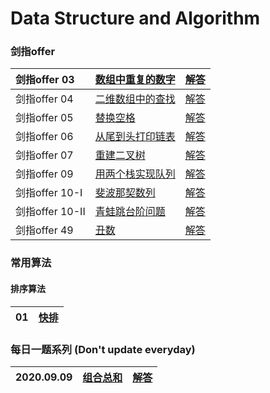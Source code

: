 # Data Structure and Algorithm

### 剑指offer

| 剑指offer 03    | [数组中重复的数字](/剑指offer/数组中重复的数字/Question.md) | [解答](/剑指offer/数组中重复的数字/Solution.md) |
|:-|:-|:-|
| 剑指offer 04    | [二维数组中的查找](/剑指offer/二维数组中的查找/Question.md) | [解答](/剑指offer/二维数组中的查找/Solution.md) |
| 剑指offer 05    | [替换空格](/剑指offer/替换空格/Question.md)                 | [解答](/剑指offer/替换空格/Solution.md)         |
| 剑指offer 06    | [从尾到头打印链表](/剑指offer/从尾到头打印链表/Question.md) | [解答](/剑指offer/从尾到头打印链表/Solution.md) |
| 剑指offer 07    | [重建二叉树](/剑指offer/重建二叉树/Question.md)             | [解答](/剑指offer/重建二叉树/Solution.md)       |
| 剑指offer 09    | [用两个栈实现队列](/剑指offer/用两个栈实现队列/Question.md) | [解答](/剑指offer/用两个栈实现队列/Solution.md) |
|剑指offer 10-I|[斐波那契数列](/剑指offer/斐波那契数列/Question.md)|[解答](/剑指offer/斐波那契数列/Solution.md)|
|剑指offer 10-II|[青蛙跳台阶问题](/剑指offer/青蛙跳台阶问题/Question.md)|[解答](/剑指offer/青蛙跳台阶问题/Solution.md)|
|剑指offer 49|[丑数](/剑指offer/丑数/Question.md)|[解答](/剑指offer/丑数/Solution.md)|


### 常用算法
#### 排序算法
| 01 | [快排](/常用算法/排序算法/Quicksort.md)|
|:-|:-|



### 每日一题系列 (Don't update everyday)

|2020.09.09 | [组合总和](/每日一题/组合总和/Question.md)|[解答](/每日一题/组合总和/Solution.md)|
|:-|:-|:-|